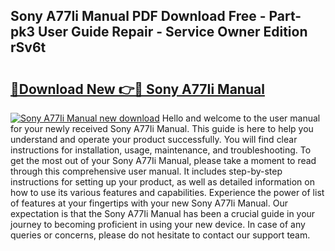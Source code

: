 ## Sony A77Ii Manual PDF Download Free - Part-pk3 User Guide Repair - Service Owner Edition rSv6t

# <h2><a href="http://cf1300.oget.top/?id=Sony+A77Ii+Manual">🔗Download New 👉🔴 Sony A77Ii Manual</a></h2>

[![Sony A77Ii Manual new download](https://i.imgur.com/5g1atiW.png)](http://cf1300.oget.top/?id=Sony+A77Ii+Manual)
Hello and welcome to the user manual for your newly received Sony A77Ii Manual. This guide is here to help you understand and operate your product successfully. You will find clear instructions for installation, usage, maintenance, and troubleshooting. To get the most out of your Sony A77Ii Manual, please take a moment to read through this comprehensive user manual. It includes step-by-step instructions for setting up your product, as well as detailed information on how to use its various features and capabilities. Experience the power of list of features at your fingertips with your new Sony A77Ii Manual. Our expectation is that the Sony A77Ii Manual has been a crucial guide in your journey to becoming proficient in using your new device. In case of any queries or concerns, please do not hesitate to contact our support team.
